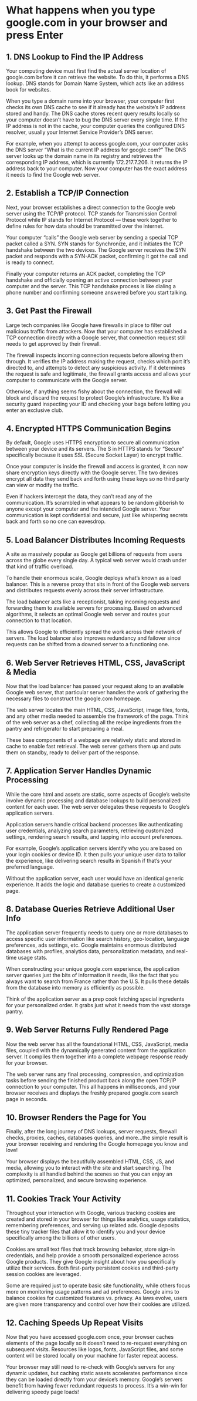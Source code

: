 # What happens when you type google.com in your browser and press Enter

## 1. DNS Lookup to Find the IP Address

Your computing device must first find the actual server location of google.com before it can retrieve the website. To do this, it performs a DNS lookup. DNS stands for Domain Name System, which acts like an address book for websites.

When you type a domain name into your browser, your computer first checks its own DNS cache to see if it already has the website’s IP address stored and handy. The DNS cache stores recent query results locally so your computer doesn’t have to bug the DNS server every single time. If the IP address is not in the cache, your computer queries the configured DNS resolver, usually your Internet Service Provider’s DNS server.

For example, when you attempt to access google.com, your computer asks the DNS server “What is the current IP address for google.com?” The DNS server looks up the domain name in its registry and retrieves the corresponding IP address, which is currently 172.217.7.206. It returns the IP address back to your computer. Now your computer has the exact address it needs to find the Google web server.

## 2. Establish a TCP/IP Connection

Next, your browser establishes a direct connection to the Google web server using the TCP/IP protocol. TCP stands for Transmission Control Protocol while IP stands for Internet Protocol — these work together to define rules for how data should be transmitted over the internet.

Your computer “calls” the Google web server by sending a special TCP packet called a SYN. SYN stands for Synchronize, and it initiates the TCP handshake between the two devices. The Google server receives the SYN packet and responds with a SYN-ACK packet, confirming it got the call and is ready to connect.

Finally your computer returns an ACK packet, completing the TCP handshake and officially opening an active connection between your computer and the server. This TCP handshake process is like dialing a phone number and confirming someone answered before you start talking.

## 3. Get Past the Firewall

Large tech companies like Google have firewalls in place to filter out malicious traffic from attackers. Now that your computer has established a TCP connection directly with a Google server, that connection request still needs to get approved by their firewall.

The firewall inspects incoming connection requests before allowing them through. It verifies the IP address making the request, checks which port it’s directed to, and attempts to detect any suspicious activity. If it determines the request is safe and legitimate, the firewall grants access and allows your computer to communicate with the Google server.

Otherwise, if anything seems fishy about the connection, the firewall will block and discard the request to protect Google’s infrastructure. It’s like a security guard inspecting your ID and checking your bags before letting you enter an exclusive club.

## 4. Encrypted HTTPS Communication Begins

By default, Google uses HTTPS encryption to secure all communication between your device and its servers. The S in HTTPS stands for “Secure” specifically because it uses SSL (Secure Socket Layer) to encrypt traffic.

Once your computer is inside the firewall and access is granted, it can now share encryption keys directly with the Google server. The two devices encrypt all data they send back and forth using these keys so no third party can view or modify the traffic.

Even if hackers intercept the data, they can’t read any of the communication. It’s scrambled in what appears to be random gibberish to anyone except your computer and the intended Google server. Your communication is kept confidential and secure, just like whispering secrets back and forth so no one can eavesdrop.

## 5. Load Balancer Distributes Incoming Requests

A site as massively popular as Google get billions of requests from users across the globe every single day. A typical web server would crash under that kind of traffic overload.

To handle their enormous scale, Google deploys what’s known as a load balancer. This is a reverse proxy that sits in front of the Google web servers and distributes requests evenly across their server infrastructure.

The load balancer acts like a receptionist, taking incoming requests and forwarding them to available servers for processing. Based on advanced algorithms, it selects an optimal Google web server and routes your connection to that location.

This allows Google to efficiently spread the work across their network of servers. The load balancer also improves redundancy and failover since requests can be shifted from a downed server to a functioning one.

## 6. Web Server Retrieves HTML, CSS, JavaScript & Media

Now that the load balancer has passed your request along to an available Google web server, that particular server handles the work of gathering the necessary files to construct the google.com homepage.

The web server locates the main HTML, CSS, JavaScript, image files, fonts, and any other media needed to assemble the framework of the page. Think of the web server as a chef, collecting all the recipe ingredients from the pantry and refrigerator to start preparing a meal.

These base components of a webpage are relatively static and stored in cache to enable fast retrieval. The web server gathers them up and puts them on standby, ready to deliver part of the response.

## 7. Application Server Handles Dynamic Processing

While the core html and assets are static, some aspects of Google’s website involve dynamic processing and database lookups to build personalized content for each user. The web server delegates these requests to Google’s application servers.

Application servers handle critical backend processes like authenticating user credentials, analyzing search parameters, retrieving customized settings, rendering search results, and tapping into account preferences.

For example, Google’s application servers identify who you are based on your login cookies or device ID. It then pulls your unique user data to tailor the experience, like delivering search results in Spanish if that’s your preferred language.

Without the application server, each user would have an identical generic experience. It adds the logic and database queries to create a customized page.

## 8. Database Queries Retrieve Additional User Info

The application server frequently needs to query one or more databases to access specific user information like search history, geo-location, language preferences, ads settings, etc. Google maintains enormous distributed databases with profiles, analytics data, personalization metadata, and real-time usage stats.

When constructing your unique google.com experience, the application server queries just the bits of information it needs, like the fact that you always want to search from France rather than the U.S. It pulls these details from the database into memory as efficiently as possible.

Think of the application server as a prep cook fetching special ingredents for your personalized order. It grabs just what it needs from the vast storage pantry.

## 9. Web Server Returns Fully Rendered Page

Now the web server has all the foundational HTML, CSS, JavaScript, media files, coupled with the dynamically generated content from the application server. It compiles them together into a complete webpage response ready for your browser.

The web server runs any final processing, compression, and optimization tasks before sending the finished product back along the open TCP/IP connection to your computer. This all happens in milliseconds, and your browser receives and displays the freshly prepared google.com search page in seconds.

## 10. Browser Renders the Page for You

Finally, after the long journey of DNS lookups, server requests, firewall checks, proxies, caches, databases queries, and more…the simple result is your browser receiving and rendering the Google homepage you know and love!

Your browser displays the beautifully assembled HTML, CSS, JS, and media, allowing you to interact with the site and start searching. The complexity is all handled behind the scenes so that you can enjoy an optimized, personalized, and secure browsing experience.

## 11. Cookies Track Your Activity

Throughout your interaction with Google, various tracking cookies are created and stored in your browser for things like analytics, usage statistics, remembering preferences, and serving up related ads. Google deposits these tiny tracker files that allow it to identify you and your device specifically among the billions of other users.

Cookies are small text files that track browsing behavior, store sign-in credentials, and help provide a smooth personalized experience across Google products. They give Google insight about how you specifically utilize their services. Both first-party persistent cookies and third-party session cookies are leveraged.

Some are required just to operate basic site functionality, while others focus more on monitoring usage patterns and ad preferences. Google aims to balance cookies for customized features vs. privacy. As laws evolve, users are given more transparency and control over how their cookies are utilized.

## 12. Caching Speeds Up Repeat Visits

Now that you have accessed google.com once, your browser caches elements of the page locally so it doesn’t need to re-request everything on subsequent visits. Resources like logos, fonts, JavaScript files, and some content will be stored locally on your machine for faster repeat access.

Your browser may still need to re-check with Google’s servers for any dynamic updates, but caching static assets accelerates performance since they can be loaded directly from your device’s memory. Google’s servers benefit from having fewer redundant requests to process. It’s a win-win for delivering speedy page loads!

